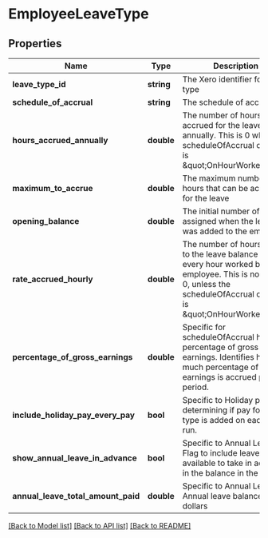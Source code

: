 # EmployeeLeaveType

## Properties
Name | Type | Description | Notes
------------ | ------------- | ------------- | -------------
**leave_type_id** | **string** | The Xero identifier for leave type | [optional] 
**schedule_of_accrual** | **string** | The schedule of accrual | [optional] 
**hours_accrued_annually** | **double** | The number of hours accrued for the leave annually. This is 0 when the scheduleOfAccrual chosen is \&quot;OnHourWorked\&quot; | [optional] 
**maximum_to_accrue** | **double** | The maximum number of hours that can be accrued for the leave | [optional] 
**opening_balance** | **double** | The initial number of hours assigned when the leave was added to the employee | [optional] 
**rate_accrued_hourly** | **double** | The number of hours added to the leave balance for every hour worked by the employee. This is normally 0, unless the scheduleOfAccrual chosen is \&quot;OnHourWorked\&quot; | [optional] 
**percentage_of_gross_earnings** | **double** | Specific for scheduleOfAccrual having percentage of gross earnings. Identifies how much percentage of gross earnings is accrued per pay period. | [optional] 
**include_holiday_pay_every_pay** | **bool** | Specific to Holiday pay. Flag determining if pay for leave type is added on each pay run. | [optional] 
**show_annual_leave_in_advance** | **bool** | Specific to Annual Leave. Flag to include leave available to take in advance in the balance in the payslip | [optional] 
**annual_leave_total_amount_paid** | **double** | Specific to Annual Leave. Annual leave balance in dollars | [optional] 

[[Back to Model list]](../README.md#documentation-for-models) [[Back to API list]](../README.md#documentation-for-api-endpoints) [[Back to README]](../README.md)


